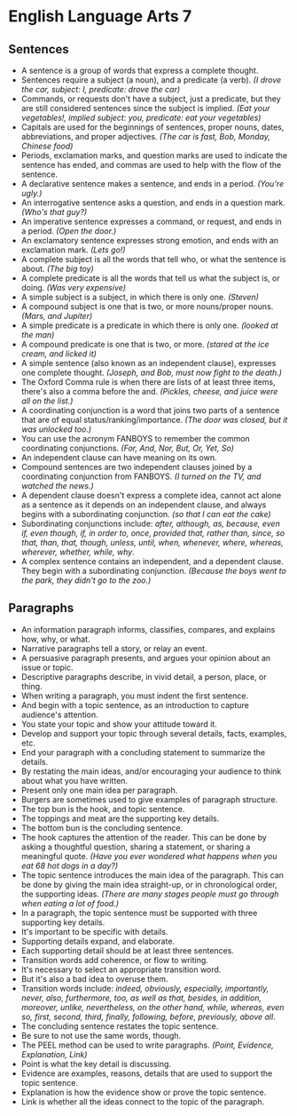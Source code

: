# English Language Arts 7

## Sentences

* A sentence is a group of words that express a complete thought.
* Sentences require a subject (a noun), and a predicate (a verb). *(I drove the car, subject: I, predicate: drove the car)*
* Commands, or requests don't have a subject, just a predicate, but they are still considered sentences since the subject is implied. *(Eat your vegetables!, implied subject: you, predicate: eat your vegetables)*
* Capitals are used for the beginnings of sentences, proper nouns, dates, abbreviations, and proper adjectives. *(The car is fast, Bob, Monday, Chinese food)*
* Periods, exclamation marks, and question marks are used to indicate the sentence has ended, and commas are used to help with the flow of the sentence.
* A declarative sentence makes a sentence, and ends in a period. *(You're ugly.)*
* An interrogative sentence asks a question, and ends in a question mark. *(Who's that guy?)*
* An imperative sentence expresses a command, or request, and ends in a period. *(Open the door.)*
* An exclamatory sentence expresses strong emotion, and ends with an exclamation mark. *(Lets go!)*
* A complete subject is all the words that tell who, or what the sentence is about. *(The big toy)*
* A complete predicate is all the words that tell us what the subject is, or doing. *(Was very expensive)*
* A simple subject is a subject, in which there is only one. *(Steven)*
* A compound subject is one that is two, or more nouns/proper nouns. *(Mars, and Jupiter)*
* A simple predicate is a predicate in which there is only one. *(looked at the man)*
* A compound predicate is one that is two, or more. *(stared at the ice cream, and licked it)*
* A simple sentence (also known as an independent clause), expresses one complete thought. *(Joseph, and Bob, must now fight to the death.)*
* The Oxford Comma rule is when there are lists of at least three items, there's also a comma before the and. *(Pickles, cheese, and juice were all on the list.)*
* A coordinating conjunction is a word that joins two parts of a sentence that are of equal status/ranking/importance. *(The door was closed, but it was unlocked too.)*
* You can use the acronym FANBOYS to remember the common coordinating conjunctions. *(For, And, Nor, But, Or, Yet, So)*
* An independent clause can have meaning on its own.
* Compound sentences are two independent clauses joined by a coordinating conjunction from FANBOYS. *(I turned on the TV, and watched the news.)*
* A dependent clause doesn't express a complete idea, cannot act alone as a sentence as it depends on an independent clause, and always begins with a subordinating conjunction. *(so that I can eat the cake)*
* Subordinating conjunctions include: *after, although, as, because, even if, even though, if, in order to, once, provided that, rather than, since, so that, than, that, though, unless, until, when, whenever, where, whereas, wherever, whether, while, why*.
* A complex sentence contains an independent, and a dependent clause. They begin with a subordinating conjunction. *(Because the boys went to the park, they didn't go to the zoo.)*

## Paragraphs

* An information paragraph informs, classifies, compares, and explains how, why, or what.
* Narrative paragraphs tell a story, or relay an event.
* A persuasive paragraph presents, and argues your opinion about an issue or topic.
* Descriptive paragraphs describe, in vivid detail, a person, place, or thing.
* When writing a paragraph, you must indent the first sentence.
* And begin with a topic sentence, as an introduction to capture audience's attention.
* You state your topic and show your attitude toward it.
* Develop and support your topic through several details, facts, examples, etc.
* End your paragraph with a concluding statement to summarize the details.
* By restating the main ideas, and/or encouraging your audience to think about what you have written.
* Present only one main idea per paragraph.
* Burgers are sometimes used to give examples of paragraph structure.
* The top bun is the hook, and topic sentence.
* The toppings and meat are the supporting key details.
* The bottom bun is the concluding sentence.
* The hook captures the attention of the reader. This can be done by asking a thoughtful question, sharing a statement, or sharing a meaningful quote. *(Have you ever wondered what happens when you eat 68 hot dogs in a day?)*
* The topic sentence introduces the main idea of the paragraph. This can be done by giving the main idea straight-up, or in chronological order, the supporting ideas. *(There are many stages people must go through when eating a lot of food.)*
* In a paragraph, the topic sentence must be supported with three supporting key details.
* It's important to be specific with details.
* Supporting details expand, and elaborate.
* Each supporting detail should be at least three sentences.
* Transition words add coherence, or flow to writing.
* It's necessary to select an appropriate transition word.
* But it's also a bad idea to overuse them.
* Transition words include: *indeed, obviously, especially, importantly, never, also, furthermore, too, as well as that, besides, in addition, moreover, unlike, nevertheless, on the other hand, while, whereas, even so, first, second, third, finally, following, before, previously, above all*.
* The concluding sentence restates the topic sentence.
* Be sure to not use the same words, though.
* The PEEL method can be used to write paragraphs. *(Point, Evidence, Explanation, Link)*
* Point is what the key detail is discussing.
* Evidence are examples, reasons, details that are used to support the topic sentence.
* Explanation is how the evidence show or prove the topic sentence.
* Link is whether all the ideas connect to the topic of the paragraph.
